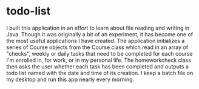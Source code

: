 # todo-list
I built this application in an effort to learn about file reading and writing in Java. Though it was originally a bit of an experiment, it has become one of the most useful applications I have created. The application initializes a series of Course objects from the Course class which read in an array of "checks", weekly or daily tasks that need to be completed for each course I'm enrolled in, for work, or in my personal life. The homeworkcheck class then asks the user whether each task has been completed and outputs a todo list named with the date and time of its creation. I keep a batch file on my desktop and run this app nearly every morning.
